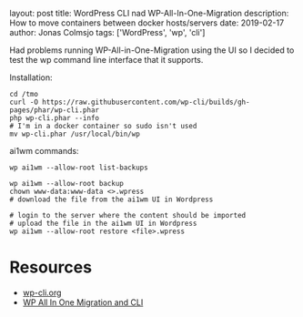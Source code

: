 layout: post
title: WordPress CLI nad WP-All-In-One-Migration
description: How to move containers between docker hosts/servers
date: 2019-02-17
author: Jonas Colmsjo
tags: ['WordPress', 'wp', 'cli']

Had problems running WP-All-in-One-Migration using the UI so I decided to test the wp command line interface
that it supports.


Installation:

```
cd /tmo
curl -O https://raw.githubusercontent.com/wp-cli/builds/gh-pages/phar/wp-cli.phar
php wp-cli.phar --info
# I'm in a docker container so sudo isn't used
mv wp-cli.phar /usr/local/bin/wp
```


ai1wm commands:

```
wp ai1wm --allow-root list-backups

wp ai1wm --allow-root backup
chown www-data:www-data <>.wpress
# download the file from the ai1wm UI in Wordpress

# login to the server where the content should be imported
# upload the file in the ai1wm UI in Wordpress
wp ai1wm --allow-root restore <file>.wpress
```


# Resources

* [wp-cli.org](https://wp-cli.org/)
* [WP All In One Migration and CLI](https://help.servmask.com/knowledgebase/cli-integration/)
